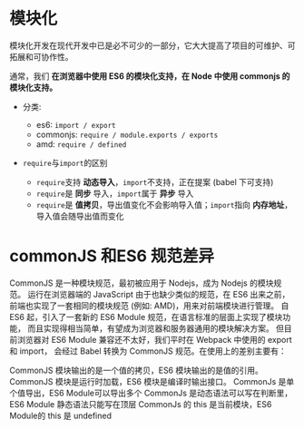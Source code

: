 # 模块化

模块化开发在现代开发中已是必不可少的一部分，它大大提高了项目的可维护、可拓展和可协作性。

通常，我们 **在浏览器中使用 ES6 的模块化支持，在 Node 中使用 commonjs 的模块化支持。**

- 分类: 
	- es6: `import / export`
	- commonjs: `require / module.exports / exports`
	- amd: `require / defined`

- `require`与`import`的区别
	- `require`支持 **动态导入**，`import`不支持，正在提案 (babel 下可支持)
	- `require`是 **同步** 导入，`import`属于 **异步** 导入
	- `require`是 **值拷贝**，导出值变化不会影响导入值；`import`指向 **内存地址**，导入值会随导出值而变化


# commonJS 和ES6 规范差异

CommonJS 是一种模块规范，最初被应用于 Nodejs，成为 Nodejs 的模块规范。
运行在浏览器端的 JavaScript 由于也缺少类似的规范，在 ES6 出来之前，
前端也实现了一套相同的模块规范 (例如: AMD)，用来对前端模块进行管理。
自 ES6 起，引入了一套新的 ES6 Module 规范，在语言标准的层面上实现了模块功能，
而且实现得相当简单，有望成为浏览器和服务器通用的模块解决方案。
但目前浏览器对 ES6 Module 兼容还不太好，我们平时在 Webpack 中使用的 export 和 import，
会经过 Babel 转换为 CommonJS 规范。在使用上的差别主要有：


CommonJS 模块输出的是一个值的拷贝，ES6 模块输出的是值的引用。
CommonJS 模块是运行时加载，ES6 模块是编译时输出接口。
CommonJs 是单个值导出，ES6 Module可以导出多个
CommonJs 是动态语法可以写在判断里，ES6 Module 静态语法只能写在顶层
CommonJs 的 this 是当前模块，ES6 Module的 this 是 undefined